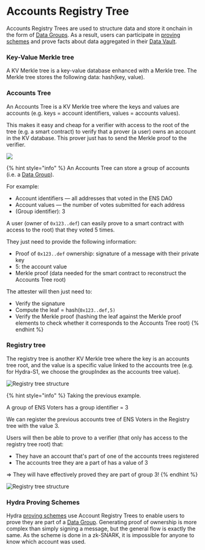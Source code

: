# Accounts Registry Tree

Accounts Registry Trees are used to structure data and store it onchain in the form of [Data Groups](broken-reference). As a result, users can participate in [proving schemes](../../data-vault/proving-schemes/) and prove facts about data aggregated in their [Data Vault](../../data-vault/what-is-the-data-vault.md).&#x20;

### Key-Value Merkle tree

A KV Merkle tree is a key-value database enhanced with a Merkle tree. The Merkle tree stores the following data: hash(key, value).&#x20;

### Accounts Tree

An Accounts Tree is a KV Merkle tree where the keys and values are accounts (e.g. keys = account identifiers, values = accounts values).

This makes it easy and cheap for a verifier with access to the root of the tree (e.g. a smart contract) to verify that a prover (a user) owns an account in the KV database. This prover just has to send the Merkle proof to the verifier.

![](<../../.gitbook/assets/Merkle Tree1 (3).png>)

{% hint style="info" %}
An Accounts Tree can store a group of accounts (i.e. a [Data Group](../data-groups-and-creation.md)).

For example:

* Account identifiers — all addresses that voted in the ENS DAO
* Account values — the number of votes submitted for each address
* (Group identifier): 3

A user (owner of `0x123..def`) can easily prove to a smart contract with access to the root) that they voted 5 times.

They just need to provide the following information:

* Proof of `0x123..def` ownership: signature of a message with their private key
* 5: the account value
* Merkle proof (data needed for the smart contract to reconstruct the Accounts Tree root)

The attester will then just need to:

* Verify the signature
* Compute the leaf = hash(`0x123..def,5)`
* Verify the Merkle proof (hashing the leaf against the Merkle proof elements to check whether it corresponds to the Accounts Tree root)
{% endhint %}

### Registry tree

The registry tree is another KV Merkle tree where the key is an accounts tree root, and the value is a specific value linked to the accounts tree (e.g. for Hydra-S1, we choose the groupIndex as the accounts tree value).&#x20;

![Registry tree structure](<../../.gitbook/assets/Merkle Tree2.png>)

{% hint style="info" %}
Taking the previous example.&#x20;

A group of ENS Voters has a group identifier = 3

We can register the previous accounts tree of ENS Voters in the Registry tree with the value 3.

Users will then be able to prove to a verifier (that only has access to the registry tree root) that:

* They have an account that's part of one of the accounts trees registered
* The accounts tree they are a part of has a value of 3

\=> They will have effectively proved they are part of group 3!
{% endhint %}

![Registry tree structure](<../../.gitbook/assets/Merkle Tree3.png>)

### Hydra Proving Schemes

Hydra [proving schemes](../../data-vault/proving-schemes/) use Account Registry Trees to enable users to prove they are part of a [Data Group](../data-groups-and-creation.md). Generating proof of ownership is more complex than simply signing a message, but the general flow is exactly the same. As the scheme is done in a zk-SNARK, it is impossible for anyone to know which account was used.
